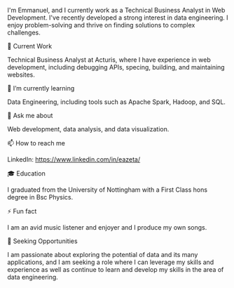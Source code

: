 I'm Emmanuel, and I currently work as a Technical Business Analyst in Web Development. I've recently developed a strong interest in data engineering. I enjoy problem-solving and thrive on finding solutions to complex challenges.

🔭 Current Work

Technical Business Analyst at Acturis, where I have experience in web development, including debugging APIs, specing, building, and maintaining websites.

🌱 I’m currently learning

Data Engineering, including tools such as Apache Spark, Hadoop, and SQL.

💬 Ask me about

Web development, data analysis, and data visualization.

📫 How to reach me

LinkedIn: https://www.linkedin.com/in/eazeta/

🎓 Education

I graduated from the University of Nottingham with a First Class hons degree in Bsc Physics.

⚡ Fun fact

I am an avid music listener and enjoyer and I produce my own songs.

🤝 Seeking Opportunities

I am passionate about exploring the potential of data and its many applications, and I am seeking a role where I can leverage my skills and experience as well as continue to learn and develop my skills in the area of data engineering.


<!--
**eazeta/eazeta** is a ✨ _special_ ✨ repository because its `README.md` (this file) appears on your GitHub profile.

Here are some ideas to get you started:

- 🔭 I’m currently working on ...
- 🌱 I’m currently learning ...
- 👯 I’m looking to collaborate on ...
- 🤔 I’m looking for help with ...
- 💬 Ask me about ...
- 📫 How to reach me: ...
- 😄 Pronouns: ...
- ⚡ Fun fact: ...
-->
